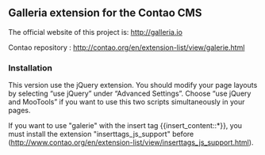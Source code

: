 ## Galleria extension for the Contao CMS


The official website of this project is: <http://galleria.io>

Contao repository : <http://contao.org/en/extension-list/view/galerie.html>


### Installation

This version use the jQuery extension. You should modify your page layouts by selecting “use jQuery” under “Advanced Settings”.
Choose “use jQuery and MooTools” if you want to use this two scripts simultaneously in your pages.

If you want to use "galerie" with the insert tag {{insert_content::*}}, you must install the extension "inserttags_js_support" before (<http://www.contao.org/en/extension-list/view/inserttags_js_support.html>).